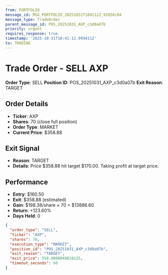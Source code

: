 ```yaml
---
from: PORTFOLIO
message_id: MSG_PORTFOLIO_20251031T104112Z_92656c04
message_type: TradeOrder
parent_message_id: POS_20251031_AXP_c3d0a07b
priority: urgent
requires_response: true
timestamp: '2025-10-31T10:41:12.999411Z'
to: TRADING
---
```


# Trade Order - SELL AXP

**Order Type**: SELL
**Position ID**: POS_20251031_AXP_c3d0a07b
**Exit Reason**: TARGET

## Order Details
- **Ticker**: AXP
- **Shares**: 70 (close full position)
- **Order Type**: MARKET
- **Current Price**: $358.88

## Exit Signal
- **Reason**: TARGET
- **Details**: Price $358.88 hit target $170.00. Taking profit at target price.

## Performance
- **Entry**: $160.50
- **Exit**: $358.88 (estimated)
- **Gain**: $198.38/share × 70 = $13886.60
- **Return**: +123.60%
- **Days Held**: 0

```json
{
  "order_type": "SELL",
  "ticker": "AXP",
  "shares": 70,
  "execution_type": "MARKET",
  "position_id": "POS_20251031_AXP_c3d0a07b",
  "exit_reason": "TARGET",
  "exit_price": 358.8800048828125,
  "timeout_seconds": 60
}
```
